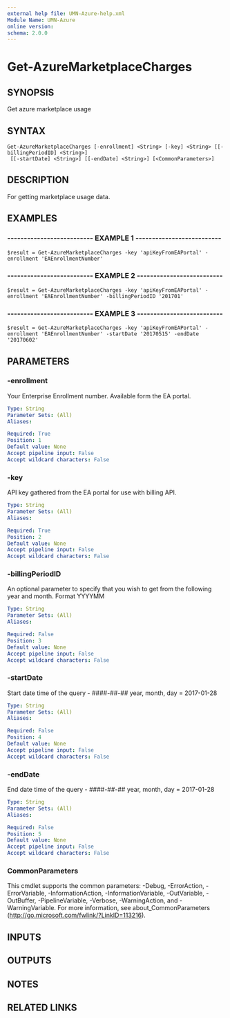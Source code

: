 ```yaml
---
external help file: UMN-Azure-help.xml
Module Name: UMN-Azure
online version: 
schema: 2.0.0
---
```


# Get-AzureMarketplaceCharges

## SYNOPSIS
Get azure marketplace usage

## SYNTAX

```
Get-AzureMarketplaceCharges [-enrollment] <String> [-key] <String> [[-billingPeriodID] <String>]
 [[-startDate] <String>] [[-endDate] <String>] [<CommonParameters>]
```

## DESCRIPTION
For getting marketplace usage data.

## EXAMPLES

### -------------------------- EXAMPLE 1 --------------------------
```
$result = Get-AzureMarketplaceCharges -key 'apiKeyFromEAPortal' -enrollment 'EAEnrollmentNumber'
```

### -------------------------- EXAMPLE 2 --------------------------
```
$result = Get-AzureMarketplaceCharges -key 'apiKeyFromEAPortal' -enrollment 'EAEnrollmentNumber' -billingPeriodID '201701'
```

### -------------------------- EXAMPLE 3 --------------------------
```
$result = Get-AzureMarketplaceCharges -key 'apiKeyFromEAPortal' -enrollment 'EAEnrollmentNumber' -startDate '20170515' -endDate '20170602'
```

## PARAMETERS

### -enrollment
Your Enterprise Enrollment number.
Available form the EA portal.

```yaml
Type: String
Parameter Sets: (All)
Aliases: 

Required: True
Position: 1
Default value: None
Accept pipeline input: False
Accept wildcard characters: False
```

### -key
API key gathered from the EA portal for use with billing API.

```yaml
Type: String
Parameter Sets: (All)
Aliases: 

Required: True
Position: 2
Default value: None
Accept pipeline input: False
Accept wildcard characters: False
```

### -billingPeriodID
An optional parameter to specify that you wish to get from the following year and month.
Format YYYYMM

```yaml
Type: String
Parameter Sets: (All)
Aliases: 

Required: False
Position: 3
Default value: None
Accept pipeline input: False
Accept wildcard characters: False
```

### -startDate
Start date time of the query - ####-##-## year, month, day = 2017-01-28

```yaml
Type: String
Parameter Sets: (All)
Aliases: 

Required: False
Position: 4
Default value: None
Accept pipeline input: False
Accept wildcard characters: False
```

### -endDate
End date time of the query - ####-##-## year, month, day = 2017-01-28

```yaml
Type: String
Parameter Sets: (All)
Aliases: 

Required: False
Position: 5
Default value: None
Accept pipeline input: False
Accept wildcard characters: False
```

### CommonParameters
This cmdlet supports the common parameters: -Debug, -ErrorAction, -ErrorVariable, -InformationAction, -InformationVariable, -OutVariable, -OutBuffer, -PipelineVariable, -Verbose, -WarningAction, and -WarningVariable. For more information, see about_CommonParameters (http://go.microsoft.com/fwlink/?LinkID=113216).

## INPUTS

## OUTPUTS

## NOTES

## RELATED LINKS

